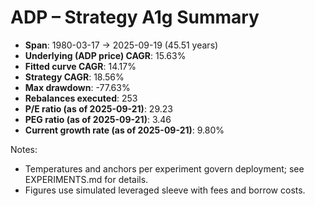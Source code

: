 # ADP – Strategy A1g Summary

- **Span**: 1980-03-17 → 2025-09-19 (45.51 years)
- **Underlying (ADP price) CAGR**: 15.63%
- **Fitted curve CAGR**: 14.17%
- **Strategy CAGR**: 18.56%
- **Max drawdown**: -77.63%
- **Rebalances executed**: 253
- **P/E ratio (as of 2025-09-21)**: 29.23
- **PEG ratio (as of 2025-09-21)**: 3.46
- **Current growth rate (as of 2025-09-21)**: 9.80%

Notes:

- Temperatures and anchors per experiment govern deployment; see EXPERIMENTS.md for details.
- Figures use simulated leveraged sleeve with fees and borrow costs.

